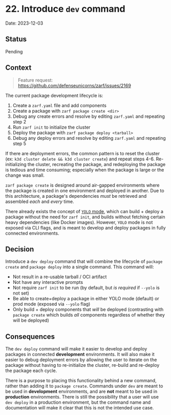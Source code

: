 # 22. Introduce `dev` command

Date: 2023-12-03

## Status

Pending

## Context

> Feature request: <https://github.com/defenseunicorns/zarf/issues/2169>

The current package development lifecycle is:

1. Create a `zarf.yaml` file and add components
2. Create a package with `zarf package create <dir>`
3. Debug any create errors and resolve by editing `zarf.yaml` and repeating step 2
4. Run `zarf init` to initialize the cluster
5. Deploy the package with `zarf package deploy <tarball>`
6. Debug any deploy errors and resolve by editing `zarf.yaml` and repeating step 5

If there are deployment errors, the common pattern is to reset the cluster (ex: `k3d cluster delete && k3d cluster create`) and repeat steps 4-6. Re-initializing the cluster, recreating the package, and redeploying the package is tedious and time consuming; especially when the package is large or the change was small.

`zarf package create` is designed around air-gapped environments where the package is created in one environment and deployed in another. Due to this architecture, a package's dependencies _must_ be retrieved and assembled _each_ and _every_ time.

There already exists the concept of [`YOLO` mode](0010-yolo-mode.md), which can build + deploy a package without the need for `zarf init`, and builds without fetching certain heavy dependencies (like Docker images). However, `YOLO` mode is not exposed via CLI flags, and is meant to develop and deploy packages in fully connected environments.

## Decision

Introduce a `dev deploy` command that will combine the lifecycle of `package create` and `package deploy` into a single command. This command will:

- Not result in a re-usable tarball / OCI artifact
- Not have any interactive prompts
- Not require `zarf init` to be run (by default, but _is required_ if `--yolo` is not set)
- Be able to create+deploy a package in either YOLO mode (default) or prod mode (exposed via `--yolo` flag)
- Only build + deploy components that _will_ be deployed (contrasting with `package create` which builds _all_ components regardless of whether they will be deployed)

## Consequences

The `dev deploy` command will make it easier to develop and deploy packages in connected **development** environments. It will also make it easier to debug deployment errors by allowing the user to iterate on the package without having to re-initialize the cluster, re-build and re-deploy the package each cycle.

There is a purpose to placing this functionality behind a new command, rather than adding it to `package create`. Commands under `dev` are meant to be used in **development** environments, and are **not** meant to be used in **production** environments. There is still the possibility that a user will use `dev deploy` in a production environment, but the command name and documentation will make it clear that this is not the intended use case.

